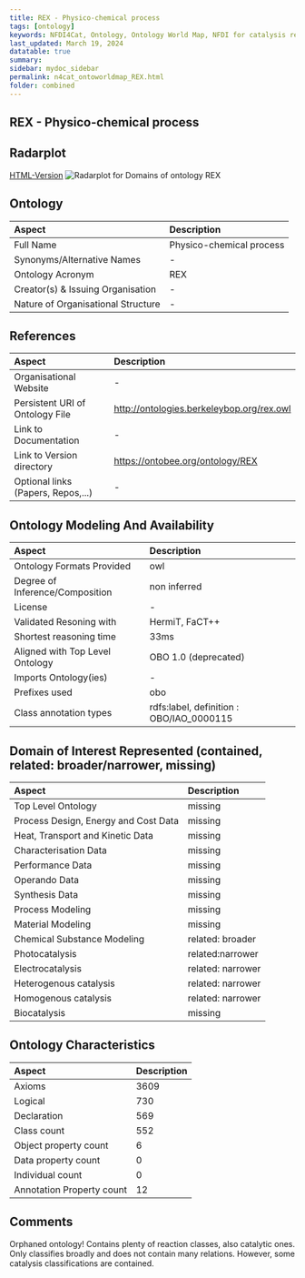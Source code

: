```yaml
---
title: REX - Physico-chemical process
tags: [ontology]
keywords: NFDI4Cat, Ontology, Ontology World Map, NFDI for catalysis related research, semantic web
last_updated: March 19, 2024
datatable: true
summary:
sidebar: mydoc_sidebar
permalink: n4cat_ontoworldmap_REX.html
folder: combined
---
```

## REX - Physico-chemical process


 ## Radarplot 

 [HTML-Version](../radarplots/Radarplot_REX.html) ![Radarplot for Domains of ontology REX](../radarplots/Radarplot_REX.svg) 
## Ontology

|Aspect |Description| 
 |:---|:---|
| Full Name | Physico-chemical process |
| Synonyms/Alternative Names | - |
| Ontology Acronym | REX |
| Creator(s) & Issuing Organisation | - |
| Nature of Organisational Structure | - |

## References

|Aspect |Description| 
 |:---|:---|
| Organisational Website | - |
| Persistent URI of Ontology File | http://ontologies.berkeleybop.org/rex.owl |
| Link to Documentation | - |
| Link to Version directory | https://ontobee.org/ontology/REX |
| Optional links (Papers, Repos,...) | - |

## Ontology Modeling And Availability

|Aspect |Description| 
 |:---|:---|
| Ontology Formats Provided | owl |
| Degree of Inference/Composition | non inferred |
| License | - |
| Validated Resoning with | HermiT, FaCT++ |
| Shortest reasoning time | 33ms |
| Aligned with Top Level Ontology | OBO 1.0 (deprecated) |
| Imports Ontology(ies) | - |
| Prefixes used | obo |
| Class annotation types | rdfs:label, definition : OBO/IAO_0000115 |

## Domain of Interest Represented (contained, related: broader/narrower, missing)

|Aspect |Description| 
 |:---|:---|
| Top Level Ontology | missing |
| Process Design, Energy and Cost Data | missing |
| Heat, Transport and Kinetic Data | missing |
| Characterisation Data | missing |
| Performance Data | missing |
| Operando Data | missing |
| Synthesis Data | missing |
| Process Modeling | missing |
| Material Modeling | missing |
| Chemical Substance Modeling | related: broader |
| Photocatalysis | related:narrower |
| Electrocatalysis | related: narrower |
| Heterogenous catalysis | related: narrower |
| Homogenous catalysis | related: narrower |
| Biocatalysis | missing |

## Ontology Characteristics

|Aspect |Description| 
 |:---|:---|
| Axioms | 3609 |
| Logical | 730 |
| Declaration | 569 |
| Class count | 552 |
| Object property count | 6 |
| Data property count | 0 |
| Individual count | 0 |
| Annotation Property count | 12 |

## Comments

Orphaned ontology! Contains plenty of reaction classes, also catalytic ones. Only classifies broadly and does not contain many relations.
However, some catalysis classifications are contained.
